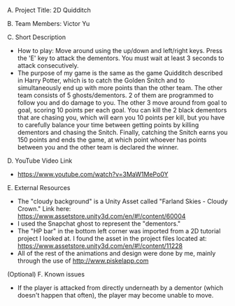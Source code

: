 A. Project Title: 2D Quidditch

B. Team Members: Victor Yu

C. Short Description
- How to play: Move around using the up/down and left/right keys. Press the 'E' key to attack the dementors. You must wait at least 3 seconds to attack consecutively. 
- The purpose of my game is the same as the game Quidditch described in Harry Potter, which is to catch the Golden Snitch and to simultaneously end up with more points than the other team. The other team consists of 5 ghosts/dementors. 2 of them are programmed to follow you and do damage to you. The other 3 move around from goal to goal, scoring 10 points per each goal. You can kill the 2 black dementors that are chasing you, which will earn you 10 points per kill, but you have to carefully balance your time between getting points by killing dementors and chasing the Snitch. Finally, catching the Snitch earns you 150 points and ends the game, at which point whoever has points between you and the other team is declared the winner.  

D. YouTube Video Link
- https://www.youtube.com/watch?v=3MaW1MePo0Y

E. External Resources
- The "cloudy background" is a Unity Asset called "Farland Skies - Cloudy Crown." Link here: https://www.assetstore.unity3d.com/en/#!/content/60004
- I used the Snapchat ghost to represent the "dementors."
- The "HP bar" in the bottom left corner was imported from a 2D tutorial project I looked at. I found the asset in the project files located at: https://www.assetstore.unity3d.com/en/#!/content/11228
- All of the rest of the animations and design were done by me, mainly through the use of http://www.piskelapp.com

(Optional)
F. Known issues
- If the player is attacked from directly underneath by a dementor (which doesn't happen that often), the player may become unable to move.
